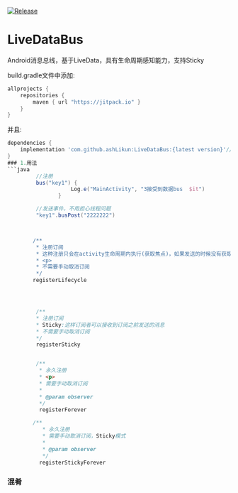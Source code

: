 
[![Release](https://jitpack.io/v/ashLikun/LiveDataBus.svg)](https://jitpack.io/#ashLikun/LiveDataBus)

# **LiveDataBus**
Android消息总线，基于LiveData，具有生命周期感知能力，支持Sticky

build.gradle文件中添加:
```gradle
allprojects {
    repositories {
        maven { url "https://jitpack.io" }
    }
}
```
并且:

```gradle
dependencies {
    implementation 'com.github.ashLikun:LiveDataBus:{latest version}'//LiveDataBus
}
### 1.用法
```java
         //注册
         bus("key1") {
                    Log.e("MainActivity", "3接受到数据bus  $it")
                }

         //发送事件，不用担心线程问题
         "key1".busPost("2222222")



        /**
         * 注册订阅
         * 这种注册只会在activity生命周期内执行(获取焦点)，如果发送的时候没有获取焦点，那么会在获取焦点的时候出发
         * <p>
         * 不需要手动取消订阅
         */
        registerLifecycle




         /**
         * 注册订阅
         * Sticky:这样订阅者可以接收到订阅之前发送的消息
         * 不需要手动取消订阅
         */
         registerSticky


         /**
          * 永久注册
          * <p>
          * 需要手动取消订阅
          *
          * @param observer
          */
          registerForever

        /**
           * 永久注册
           * 需要手动取消订阅，Sticky模式
           *
           * @param observer
           */
          registerStickyForever
```
### 混肴
####


